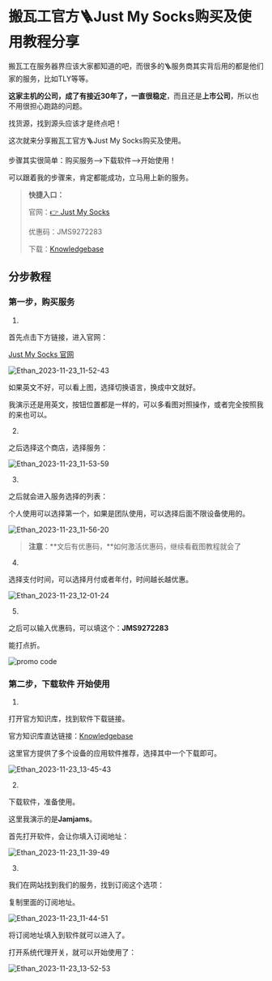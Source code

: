 # 搬瓦工官方🪜Just My Socks购买及使用教程分享

搬瓦工在服务器界应该大家都知道的吧，而很多的🪜服务商其实背后用的都是他们家的服务，比如TLY等等。

**这家主机的公司，成了有接近30年了，一直很稳定**，而且还是**上市公司**，所以也不用很担心跑路的问题。

找货源，找到源头应该才是终点吧！



这次就来分享搬瓦工官方🪜Just My Socks购买及使用。

步骤其实很简单：购买服务-->下载软件-->开始使用！

可以跟着我的步骤来，肯定都能成功，立马用上新的服务。

> **快捷入口：**
>
> 官网：[👉 Just My Socks](https://justmysocks3.net/members/aff.php?aff=29134)
>
> 优惠码：JMS9272283
>
> 下载：[Knowledgebase](https://justmysocks3.net/members/index.php?rp=/knowledgebase/5/Software-download-links.html)

## 分步教程

### 第一步，购买服务

1.

首先点击下方链接，进入官网：

[Just My Socks 官网](https://justmysocks3.net/members/aff.php?aff=29134)

![Ethan_2023-11-23_11-52-43](https://pic.shejibiji.com/i/2023/11/23/655ecc93b3d01.jpg)

如果英文不好，可以看上图，选择切换语言，换成中文就好。

我演示还是用英文，按钮位置都是一样的，可以多看图对照操作，或者完全按照我的来也可以。

2.

之后选择这个商店，选择服务：

![Ethan_2023-11-23_11-53-59](https://pic.shejibiji.com/i/2023/11/23/655ecd0840870.jpg)

3.

之后就会进入服务选择的列表：

个人使用可以选择第一个，如果是团队使用，可以选择后面不限设备使用的。

![Ethan_2023-11-23_11-56-20](https://pic.shejibiji.com/i/2023/11/23/655ecd6c36259.jpg)

> **注意**：**文后有优惠码，**如何激活优惠码，继续看截图教程就会了

4.

选择支付时间，可以选择月付或者年付，时间越长越优惠。

![Ethan_2023-11-23_12-01-24](https://pic.shejibiji.com/i/2023/11/23/655ece9edb5de.jpg)

5.

之后可以输入优惠码，可以填这个：**JMS9272283**

能打点折。

![promo code](https://pic.shejibiji.com/i/2023/11/23/655ee5a10e43a.jpg)

### 第二步，下载软件 开始使用

1.

打开官方知识库，找到软件下载链接。

官方知识库直达链接：[Knowledgebase](https://justmysocks3.net/members/index.php?rp=/knowledgebase/5/Software-download-links.html)

这里官方提供了多个设备的应用软件推荐，选择其中一个下载即可。

![Ethan_2023-11-23_13-45-43](https://pic.shejibiji.com/i/2023/11/23/655ee718e6272.jpg)

2.

下载软件，准备使用。

这里我演示的是**Jamjams**。

首先打开软件，会让你填入订阅地址：

![Ethan_2023-11-23_11-39-49](https://pic.shejibiji.com/i/2023/11/23/655ec98ec8811.jpg)

3.

我们在网站找到我们的服务，找到订阅这个选项：

复制里面的订阅地址。


![Ethan_2023-11-23_11-44-51](https://pic.shejibiji.com/i/2023/11/23/655ecac3c9ab1.jpg)

将订阅地址填入到软件就可以进入了。

打开系统代理开关，就可以开始使用了：

![Ethan_2023-11-23_13-52-53](https://pic.shejibiji.com/i/2023/11/23/655ee8cbae419.jpg)